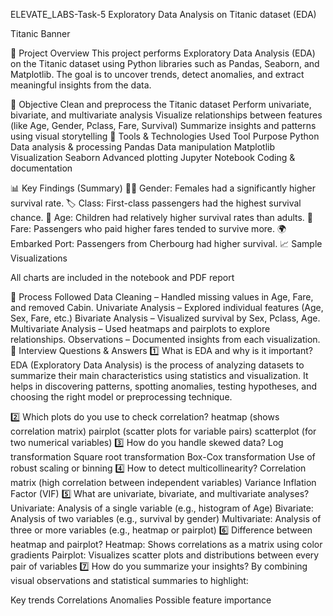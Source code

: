 ELEVATE_LABS-Task-5
Exploratory Data Analysis on Titanic dataset (EDA)

Titanic Banner

📌 Project Overview
This project performs Exploratory Data Analysis (EDA) on the Titanic dataset using Python libraries such as Pandas, Seaborn, and Matplotlib. The goal is to uncover trends, detect anomalies, and extract meaningful insights from the data.

🧠 Objective
Clean and preprocess the Titanic dataset
Perform univariate, bivariate, and multivariate analysis
Visualize relationships between features (like Age, Gender, Pclass, Fare, Survival)
Summarize insights and patterns using visual storytelling
🧰 Tools & Technologies Used
Tool	Purpose
Python	Data analysis & processing
Pandas	Data manipulation
Matplotlib	Visualization
Seaborn	Advanced plotting
Jupyter Notebook	Coding & documentation

📊 Key Findings (Summary)
👩‍🦰 Gender: Females had a significantly higher survival rate.
🏷️ Class: First-class passengers had the highest survival chance.
👶 Age: Children had relatively higher survival rates than adults.
💸 Fare: Passengers who paid higher fares tended to survive more.
🌍 Embarked Port: Passengers from Cherbourg had higher survival.
📈 Sample Visualizations
   

All charts are included in the notebook and PDF report

🧪 Process Followed
Data Cleaning – Handled missing values in Age, Fare, and removed Cabin.
Univariate Analysis – Explored individual features (Age, Sex, Fare, etc.)
Bivariate Analysis – Visualized survival by Sex, Pclass, Age.
Multivariate Analysis – Used heatmaps and pairplots to explore relationships.
Observations – Documented insights from each visualization.
🧩 Interview Questions & Answers
1️⃣ What is EDA and why is it important?
EDA (Exploratory Data Analysis) is the process of analyzing datasets to summarize their main characteristics using statistics and visualization. It helps in discovering patterns, spotting anomalies, testing hypotheses, and choosing the right model or preprocessing technique.

2️⃣ Which plots do you use to check correlation?
heatmap (shows correlation matrix)
pairplot (scatter plots for variable pairs)
scatterplot (for two numerical variables)
3️⃣ How do you handle skewed data?
Log transformation
Square root transformation
Box-Cox transformation
Use of robust scaling or binning
4️⃣ How to detect multicollinearity?
Correlation matrix (high correlation between independent variables)
Variance Inflation Factor (VIF)
5️⃣ What are univariate, bivariate, and multivariate analyses?
Univariate: Analysis of a single variable (e.g., histogram of Age)
Bivariate: Analysis of two variables (e.g., survival by gender)
Multivariate: Analysis of three or more variables (e.g., heatmap or pairplot)
6️⃣ Difference between heatmap and pairplot?
Heatmap: Shows correlations as a matrix using color gradients
Pairplot: Visualizes scatter plots and distributions between every pair of variables
7️⃣ How do you summarize your insights?
By combining visual observations and statistical summaries to highlight:

Key trends
Correlations
Anomalies
Possible feature importance
